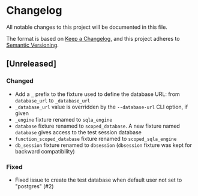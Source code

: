# Changelog

All notable changes to this project will be documented in this file.

The format is based on [Keep a Changelog](https://keepachangelog.com/en/1.0.0/),
and this project adheres to [Semantic Versioning](https://semver.org/spec/v2.0.0.html).

## [Unreleased]

### Changed

- Add a `_` prefix to the fixture used to define the database URL: from `database_url` to
  `_database_url`
- `_database_url` value is overridden by the `--database-url` CLI option, if given
- `_engine` fixture renamed to `sqla_engine`
- `database` fixture renamed to `scoped_database`. A new fixture named `database` gives
  access to the test session database
- `function_scoped_database` fixture renamed to `scoped_sqla_engine`
- `db_session` fixture renamed to `dbsession` (`dbsession` fixture was kept for 
  backward compatibility)

### Fixed

- Fixed issue to create the test database when default user not set to "postgres" (#2)
